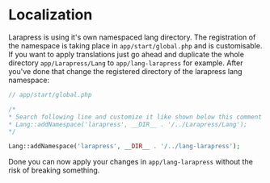 # Localization

Larapress is using it's own namespaced lang directory. The registration of the namespace is taking place in
`app/start/global.php` and is customisable. If you want to apply translations just go ahead and duplicate the whole 
directory `app/Larapress/Lang` to `app/lang-larapress` for example. After you've done that change the registered 
directory of the larapress lang namespace:

```php
// app/start/global.php

/*
* Search following line and customize it like shown below this comment block:
* Lang::addNamespace('larapress', __DIR__ . '/../Larapress/Lang');
*/

Lang::addNamespace('larapress', __DIR__ . '/../lang-larapress');
```

Done you can now apply your changes in `app/lang-larapress` without the risk of breaking something.
